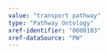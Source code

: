 ```yaml
---
value: "transport pathway"
type: "Pathway Ontology"
xref-identifier: "0000103"
xref-dataSource: "PW"
---
```

